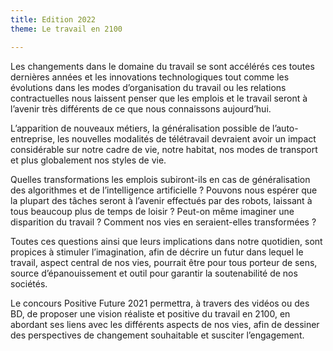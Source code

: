 ```yaml
---
title: Edition 2022
theme: Le travail en 2100

---
```

Les changements dans le domaine du travail se sont accélérés ces toutes dernières années et les innovations technologiques tout comme les évolutions dans les modes d’organisation du travail ou les relations contractuelles nous laissent penser que les emplois et le travail seront à l’avenir très différents de ce que nous connaissons aujourd’hui.

L’apparition de nouveaux métiers, la généralisation possible de l’auto-entreprise, les nouvelles modalités de télétravail devraient avoir un impact considérable sur notre cadre de vie, notre habitat, nos modes de transport et plus globalement nos styles de vie.

Quelles transformations les emplois subiront-ils en cas de généralisation des algorithmes et de l’intelligence artificielle ? Pouvons nous espérer que la plupart des tâches seront à l’avenir effectués par des robots, laissant à tous beaucoup plus de temps de loisir ? Peut-on même imaginer une disparition du travail ? Comment nos vies en seraient-elles transformées ?

Toutes ces questions ainsi que leurs implications dans notre quotidien, sont propices à stimuler l’imagination, afin de décrire un futur dans lequel le travail, aspect central de nos vies, pourrait être pour tous porteur de sens, source d’épanouissement et outil pour garantir la soutenabilité de nos sociétés.

Le concours Positive Future 2021 permettra, à travers des vidéos ou des BD, de proposer une vision réaliste et positive du travail en 2100, en abordant ses liens avec les différents aspects de nos vies, afin de dessiner des perspectives de changement souhaitable et susciter l’engagement.